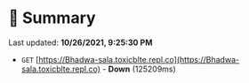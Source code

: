 # 📖 Summary
Last updated: **10/26/2021, 9:25:30 PM**

- `GET` [https://Bhadwa-sala.toxicblte.repl.co](https://Bhadwa-sala.toxicblte.repl.co) - **Down** (125209ms)

